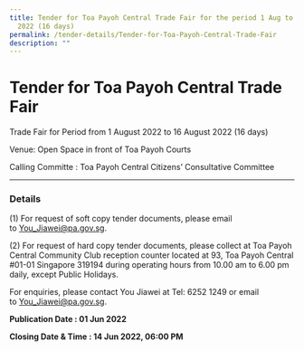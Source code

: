 ```yaml
---
title: Tender for Toa Payoh Central Trade Fair for the period 1 Aug to 16 Aug
  2022 (16 days)
permalink: /tender-details/Tender-for-Toa-Payoh-Central-Trade-Fair
description: ""
---
```


Tender for Toa Payoh Central Trade Fair
=======================================

Trade Fair for Period from 1 August 2022 to 16 August 2022 (16 days)  
  
Venue: Open Space in front of Toa Payoh Courts   

Calling Committe : Toa Payoh Central Citizens’ Consultative Committee

* * *

### Details

(1) For request of soft copy tender documents, please email to [You\_Jiawei@pa.gov.sg](mailto:You_Jiawei@pa.gov.sg).

(2) For request of hard copy tender documents, please collect at Toa Payoh Central Community Club reception counter located at 93, Toa Payoh Central #01-01 Singapore 319194 during operating hours from 10.00 am to 6.00 pm daily, except Public Holidays.

For enquiries, please contact You Jiawei at Tel: 6252 1249 or email to [You\_Jiawei@pa.gov.sg](mailto:You_Jiawei@pa.gov.sg).

**Publication Date : 01 Jun 2022**

**Closing Date & Time : 14 Jun 2022, 06:00 PM**